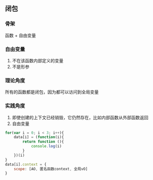 ## 闭包
### 骨架
函数 + 自由变量
### 自由变量
1. 不在该函数内部定义的变量
2. 不是形参

### 理论角度
所有的函数都是闭包，因为都可以访问到全局变量

### 实践角度
1. 即使创建的上下文已经销毁，它仍然存在，比如内部函数从外部函数返回
2. 自由变量

```js
for(var i = 0; i < 3; i++){
    data[i] = (function(i){
        return function (){
            console.log(i)
        }
    })(i)
}
data[i].context = {
    scope: [AO, 匿名函数context, 全局vO]
}
```